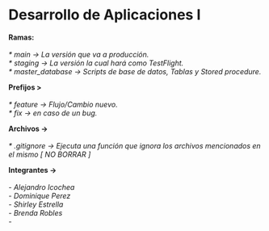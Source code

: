 # Desarrollo de Aplicaciones I 

<b>Ramas:</b>
<br>
<br>
<i> * main -> La versión que va a producción. </i>
<br>
<i> * staging -> La versión la cual hará como TestFlight. </i>
<br>
<i> * master_database -> Scripts de base de datos, Tablas y Stored procedure. </i>
<br>

<b>Prefijos ></b>
<br>
<br>
<i> * feature -> Flujo/Cambio nuevo. </i> 
<br>
<i> * fix -> en caso de un bug. </i> 
<br>


<b>Archivos -></b>
<br>
<br>
<i> * .gitignore -> Ejecuta una función que ignora los archivos mencionados en el mismo [ NO BORRAR ] </i> 


<b>Integrantes -></b>
<br>
<br>
<i> - Alejandro Icochea </i>
<br>
<i> - Dominique Perez </i>
<br>
<i> - Shirley Estrella</i>
<br>
<i> - Brenda Robles </i>
<br>
<i> - </i>

